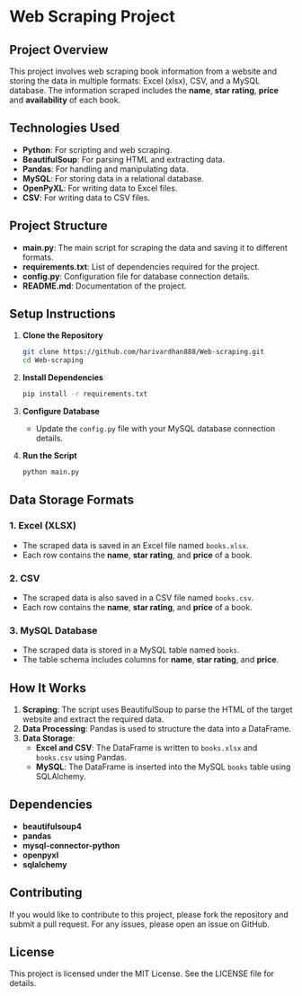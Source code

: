 ﻿# **Web Scraping Project**

## **Project Overview**
This project involves web scraping book information from a website and storing the data in multiple formats: Excel (xlsx), CSV, and a MySQL database. The information scraped includes the **name**, **star rating**, **price** and **availability** of each book.

## **Technologies Used**
- **Python**: For scripting and web scraping.
- **BeautifulSoup**: For parsing HTML and extracting data.
- **Pandas**: For handling and manipulating data.
- **MySQL**: For storing data in a relational database.
- **OpenPyXL**: For writing data to Excel files.
- **CSV**: For writing data to CSV files.

## **Project Structure**
- **main.py**: The main script for scraping the data and saving it to different formats.
- **requirements.txt**: List of dependencies required for the project.
- **config.py**: Configuration file for database connection details.
- **README.md**: Documentation of the project.

## **Setup Instructions**
1. **Clone the Repository**
    ```sh
    git clone https://github.com/harivardhan888/Web-scraping.git
    cd Web-scraping
    ```

2. **Install Dependencies**
    ```sh
    pip install -r requirements.txt
    ```

3. **Configure Database**
   - Update the `config.py` file with your MySQL database connection details.

4. **Run the Script**
    ```sh
    python main.py
    ```

## **Data Storage Formats**

### **1. Excel (XLSX)**
- The scraped data is saved in an Excel file named `books.xlsx`.
- Each row contains the **name**, **star rating**, and **price** of a book.

### **2. CSV**
- The scraped data is also saved in a CSV file named `books.csv`.
- Each row contains the **name**, **star rating**, and **price** of a book.

### **3. MySQL Database**
- The scraped data is stored in a MySQL table named `books`.
- The table schema includes columns for **name**, **star rating**, and **price**.

## **How It Works**
1. **Scraping**: The script uses BeautifulSoup to parse the HTML of the target website and extract the required data.
2. **Data Processing**: Pandas is used to structure the data into a DataFrame.
3. **Data Storage**:
    - **Excel and CSV**: The DataFrame is written to `books.xlsx` and `books.csv` using Pandas.
    - **MySQL**: The DataFrame is inserted into the MySQL `books` table using SQLAlchemy.

## **Dependencies**
- **beautifulsoup4**
- **pandas**
- **mysql-connector-python**
- **openpyxl**
- **sqlalchemy**

## **Contributing**
If you would like to contribute to this project, please fork the repository and submit a pull request. For any issues, please open an issue on GitHub.

## **License**
This project is licensed under the MIT License. See the LICENSE file for details.

